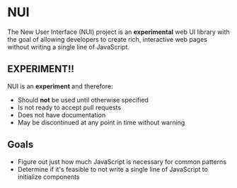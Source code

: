 # NUI

The New User Interface (NUI) project is an **experimental** web UI library with the goal of allowing developers to create rich, interactive web pages without writing a single line of JavaScript.

## EXPERIMENT!!

NUI is an **experiment** and therefore:

* Should **not** be used until otherwise specified
* Is not ready to accept pull requests
* Does not have documentation
* May be discontinued at any point in time without warning

## Goals

* Figure out just how much JavaScript is necessary for common patterns
* Determine if it's feasible to not write a single line of JavaScript to initialize components
